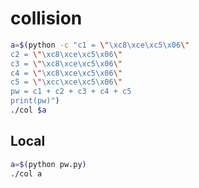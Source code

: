 # collision

```sh
a=$(python -c "c1 = \"\xc8\xce\xc5\x06\"
c2 = \"\xc8\xce\xc5\x06\"
c3 = \"\xc8\xce\xc5\x06\"
c4 = \"\xc8\xce\xc5\x06\"
c5 = \"\xcc\xce\xc5\x06\"
pw = c1 + c2 + c3 + c4 + c5
print(pw)")
./col $a
```

## Local
```sh
a=$(python pw.py)
./col a
```
